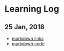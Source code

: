 # Learning Log
## 25 Jan, 2018
* [markdown links](markdown#links)
* [markdown code](markdown#tocode)
